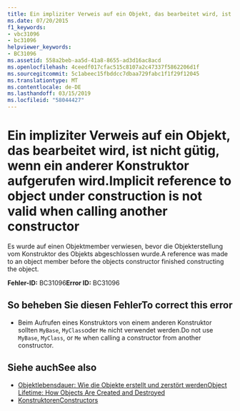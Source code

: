 ```yaml
---
title: Ein impliziter Verweis auf ein Objekt, das bearbeitet wird, ist nicht gütig, wenn ein anderer Konstruktor aufgerufen wird.
ms.date: 07/20/2015
f1_keywords:
- vbc31096
- bc31096
helpviewer_keywords:
- BC31096
ms.assetid: 558a2beb-aa5d-41a8-8655-ad3d16ac8acd
ms.openlocfilehash: 4ceedf017cfac515c8107a2c47337f5862206d1f
ms.sourcegitcommit: 5c1abeec15fbddcc7dbaa729fabc1f1f29f12045
ms.translationtype: MT
ms.contentlocale: de-DE
ms.lasthandoff: 03/15/2019
ms.locfileid: "58044427"
---
```

# <a name="implicit-reference-to-object-under-construction-is-not-valid-when-calling-another-constructor"></a><span data-ttu-id="41fdd-102">Ein impliziter Verweis auf ein Objekt, das bearbeitet wird, ist nicht gütig, wenn ein anderer Konstruktor aufgerufen wird.</span><span class="sxs-lookup"><span data-stu-id="41fdd-102">Implicit reference to object under construction is not valid when calling another constructor</span></span>
<span data-ttu-id="41fdd-103">Es wurde auf einen Objektmember verwiesen, bevor die Objekterstellung vom Konstruktor des Objekts abgeschlossen wurde.</span><span class="sxs-lookup"><span data-stu-id="41fdd-103">A reference was made to an object member before the objects constructor finished constructing the object.</span></span>  
  
 <span data-ttu-id="41fdd-104">**Fehler-ID:** BC31096</span><span class="sxs-lookup"><span data-stu-id="41fdd-104">**Error ID:** BC31096</span></span>  
  
## <a name="to-correct-this-error"></a><span data-ttu-id="41fdd-105">So beheben Sie diesen Fehler</span><span class="sxs-lookup"><span data-stu-id="41fdd-105">To correct this error</span></span>  
  
-   <span data-ttu-id="41fdd-106">Beim Aufrufen eines Konstruktors von einem anderen Konstruktor sollten `MyBase`, `MyClass`oder `Me` nicht verwendet werden.</span><span class="sxs-lookup"><span data-stu-id="41fdd-106">Do not use `MyBase`, `MyClass`, or `Me` when calling a constructor from another constructor.</span></span>  
  
## <a name="see-also"></a><span data-ttu-id="41fdd-107">Siehe auch</span><span class="sxs-lookup"><span data-stu-id="41fdd-107">See also</span></span>

- [<span data-ttu-id="41fdd-108">Objektlebensdauer: Wie die Objekte erstellt und zerstört werden</span><span class="sxs-lookup"><span data-stu-id="41fdd-108">Object Lifetime: How Objects Are Created and Destroyed</span></span>](../../visual-basic/programming-guide/language-features/objects-and-classes/object-lifetime-how-objects-are-created-and-destroyed.md)
- [<span data-ttu-id="41fdd-109">Konstruktoren</span><span class="sxs-lookup"><span data-stu-id="41fdd-109">Constructors</span></span>](~/docs/visual-basic/programming-guide/concepts/object-oriented-programming.md#constructors)
